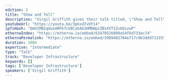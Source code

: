 ```yaml
---
edition: 3
title: "Show and Tell"
description: "Virgil Griffith gives their talk titled, \"Show and Tell\""
youtubeUrl: "https://youtu.be/3pkxd7vUY14"
ipfsHash: "QmU1MN2qdaxmRPk7cU8CahAb3HMDWpzZBsXVT1ZvbUszwP"
ethernaIndex: "https://etherna.io/embed/63470526080a54f6d733ec74"
ethernaPermalink: "https://etherna.io/embed/5909482784e717c9b3ddd7133555d9f4e6b21d9855e634cdd3e02c75210f40a9"
duration: 1084
expertise: "Intermediate"
type: "Talk"
track: "Developer Infrastructure"
keywords: []
tags: ['Developer Infrastructure']
speakers: ['Virgil Griffith']
---
```

